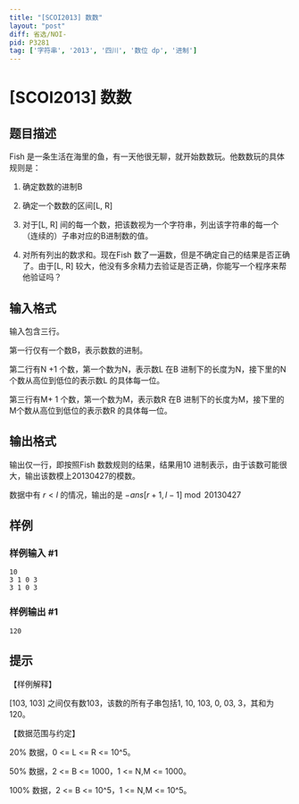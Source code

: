 ```yaml
---
title: "[SCOI2013] 数数"
layout: "post"
diff: 省选/NOI-
pid: P3281
tag: ['字符串', '2013', '四川', '数位 dp', '进制']
---
```

# [SCOI2013] 数数
## 题目描述

Fish 是一条生活在海里的鱼，有一天他很无聊，就开始数数玩。他数数玩的具体规则是：

1. 确定数数的进制B

2. 确定一个数数的区间[L, R]

3. 对于[L, R] 间的每一个数，把该数视为一个字符串，列出该字符串的每一个（连续的）子串对应的B进制数的值。

4. 对所有列出的数求和。现在Fish 数了一遍数，但是不确定自己的结果是否正确了。由于[L, R] 较大，他没有多余精力去验证是否正确，你能写一个程序来帮他验证吗？

## 输入格式

输入包含三行。

第一行仅有一个数B，表示数数的进制。

第二行有N +1 个数，第一个数为N，表示数L 在B 进制下的长度为N，接下里的N个数从高位到低位的表示数L 的具体每一位。

第三行有M+ 1 个数，第一个数为M，表示数R 在B 进制下的长度为M，接下里的M个数从高位到低位的表示数R 的具体每一位。

## 输出格式

输出仅一行，即按照Fish 数数规则的结果，结果用10 进制表示，由于该数可能很大，输出该数模上20130427的模数。

数据中有 $r<l$ 的情况，输出的是 $-ans[r+1,l-1]\bmod 20130427$
## 样例

### 样例输入 #1
```
10
3 1 0 3
3 1 0 3
```
### 样例输出 #1
```
120

```
## 提示

【样例解释】

[103, 103] 之间仅有数103，该数的所有子串包括1, 10, 103, 0, 03, 3，其和为120。

【数据范围与约定】

20% 数据，0 <= L <= R <= 10^5。

50% 数据，2 <= B <= 1000，1 <= N,M <= 1000。

100% 数据，2 <= B <= 10^5，1 <= N,M <= 10^5。

